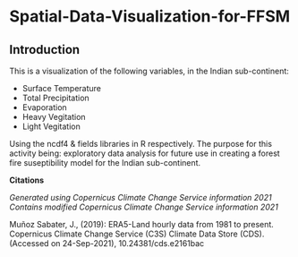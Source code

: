 # Spatial-Data-Visualization-for-FFSM

Introduction
-------------

This is a visualization of the following variables, in the Indian sub-continent:
- Surface Temperature
- Total Precipitation
- Evaporation
- Heavy Vegitation
- Light Vegitation

Using the ncdf4 & fields libraries in R respectively. The purpose for this activity being: exploratory data analysis for future use in creating a forest fire suseptibility model for the Indian sub-continent.



**Citations**

*Generated using Copernicus Climate Change Service information 2021*
*Contains modified Copernicus Climate Change Service information 2021*

Muñoz Sabater, J., (2019): ERA5-Land hourly data from 1981 to present. Copernicus Climate Change Service (C3S) Climate Data Store (CDS). (Accessed on 24-Sep-2021), 10.24381/cds.e2161bac
